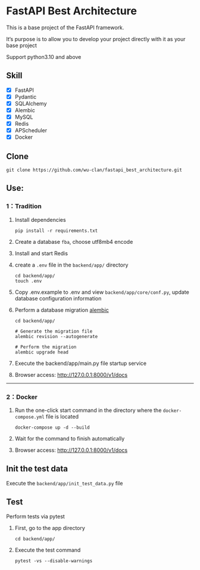 # FastAPI Best Architecture

This is a base project of the FastAPI framework.

It‘s purpose is to allow you to develop your project directly with it
as your base project

Support python3.10 and above

## Skill

- [x] FastAPI
- [x] Pydantic
- [x] SQLAlchemy
- [x] Alembic
- [x] MySQL
- [x] Redis
- [x] APScheduler
- [x] Docker

## Clone

```shell
git clone https://github.com/wu-clan/fastapi_best_architecture.git
```

## Use:

### 1：Tradition

1. Install dependencies
    ```shell
    pip install -r requirements.txt
    ```

2. Create a database `fba`, choose utf8mb4 encode
3. Install and start Redis
4. create a `.env` file in the `backend/app/` directory
    ```shell
    cd backend/app/
    touch .env
    ```
5. Copy .env.example to .env and view `backend/app/core/conf.py`, update database configuration information
6. Perform a database migration [alembic](https://alembic.sqlalchemy.org/en/latest/tutorial.html)
    ```shell
    cd backend/app/
    
    # Generate the migration file
    alembic revision --autogenerate
    
    # Perform the migration
    alembic upgrade head
    ```
7. Execute the backend/app/main.py file startup service
8. Browser access: http://127.0.0.1:8000/v1/docs

---

### 2：Docker

1. Run the one-click start command in the directory where the `docker-compose.yml` file is located

    ```shell
    docker-compose up -d --build
    ```
2. Wait for the command to finish automatically

3. Browser access: http://127.0.0.1:8000/v1/docs

## Init the test data

Execute the `backend/app/init_test_data.py` file

## Test

Perform tests via pytest

1. First, go to the app directory

   ```shell
   cd backend/app/
   ```

2. Execute the test command

   ```shell
   pytest -vs --disable-warnings
   ```
